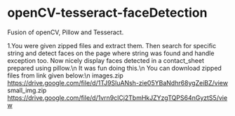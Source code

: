 # openCV-tesseract-faceDetection
Fusion of openCV, Pillow and Tesseract.

1.You were given zipped files and extract them. Then search for specific string and detect faces on the page where string was found and handle exception too.
Now nicely display faces detected in a contact_sheet prepared using pillow.\n
It was fun doing this.\n
You can download zipped files from link given below:\n
images.zip
https://drive.google.com/file/d/1TJ9SluANsh-zie05YBaNdhr68ygZeiBZ/view
small_img.zip
https://drive.google.com/file/d/1vrn9clCj2TbmHkJZYzgTQPS64nGyztS5/view
